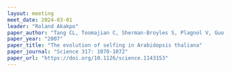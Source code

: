 ```yaml
---
layout: meeting
meet_date: 2024-03-01
leader: "Roland Akakpo"
paper_author: "Tang CL, Toomajian C, Sherman-Broyles S, Plagnol V, Guo YL, Hu TT, Clark RM, Nasrallah JB, Weigel D, Nordborg M"
paper_year: "2007"
paper_title: "The evolution of selfing in Arabidopsis thaliana"
paper_journal: "Science 317: 1070-1072"
paper_url: "https://doi.org/10.1126/science.1143153"
---
```

